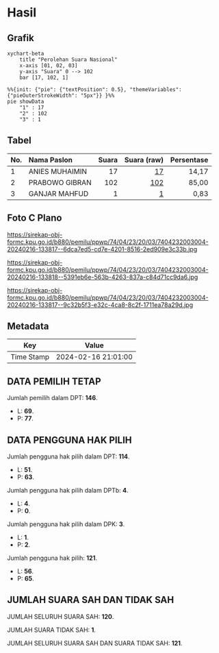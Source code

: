 # Hasil

## Grafik

```mermaid
xychart-beta
    title "Perolehan Suara Nasional"
    x-axis [01, 02, 03]
    y-axis "Suara" 0 --> 102
    bar [17, 102, 1]
```

```mermaid
%%{init: {"pie": {"textPosition": 0.5}, "themeVariables": {"pieOuterStrokeWidth": "5px"}} }%%
pie showData
    "1" : 17
    "2" : 102
    "3" : 1
```

## Tabel

| No. | Nama Paslon    | Suara | Suara (raw) | Persentase |
|:--- |:-------------- | -----:| -----------:| ----------:|
| 1   | ANIES MUHAIMIN | 17    | [17][p-1]   | 14,17      |
| 2   | PRABOWO GIBRAN | 102   | [102][p-2]  | 85,00      |
| 3   | GANJAR MAHFUD  | 1     | [1][p-3]    | 0,83       |


[p-1]: https://github.com/gigit-pemilu/pemilu-2024/blob/main/pilpres/hitung-suara/sub/74-sulawesi-tenggara/sub/04-buton/sub/23-lasalimu/sub/2003-lawele/sub/004-tps/sub/paslon-1.txt
[p-2]: https://github.com/gigit-pemilu/pemilu-2024/blob/main/pilpres/hitung-suara/sub/74-sulawesi-tenggara/sub/04-buton/sub/23-lasalimu/sub/2003-lawele/sub/004-tps/sub/paslon-2.txt
[p-3]: https://github.com/gigit-pemilu/pemilu-2024/blob/main/pilpres/hitung-suara/sub/74-sulawesi-tenggara/sub/04-buton/sub/23-lasalimu/sub/2003-lawele/sub/004-tps/sub/paslon-3.txt

## Foto C Plano

https://sirekap-obj-formc.kpu.go.id/b880/pemilu/ppwp/74/04/23/20/03/7404232003004-20240216-133817--6dca7ed5-cd7e-4201-8516-2ed909e3c33b.jpg

https://sirekap-obj-formc.kpu.go.id/b880/pemilu/ppwp/74/04/23/20/03/7404232003004-20240216-133818--5391eb6e-563b-4263-837a-c84d71cc9da6.jpg

https://sirekap-obj-formc.kpu.go.id/b880/pemilu/ppwp/74/04/23/20/03/7404232003004-20240216-133817--9c32b5f3-e32c-4ca8-8c2f-1711ea78a29d.jpg


## Metadata

| Key        | Value               |
| ---------- | ------------------- |
| Time Stamp | 2024-02-16 21:01:00 |


## DATA PEMILIH TETAP

Jumlah pemilih dalam DPT: **146**.
 * L: **69**.
 * P: **77**.

## DATA PENGGUNA HAK PILIH

Jumlah pengguna hak pilih dalam DPT: **114**.
 * L: **51**.
 * P: **63**.

Jumlah pengguna hak pilih dalam DPTb: **4**.
 * L: **4**.
 * P: **0**.

Jumlah pengguna hak pilih dalam DPK: **3**.
 * L: **1**.
 * P: **2**.

Jumlah pengguna hak pilih: **121**.
 * L: **56**.
 * P: **65**.

## JUMLAH SUARA SAH DAN TIDAK SAH

JUMLAH SELURUH SUARA SAH: **120**.

JUMLAH SUARA TIDAK SAH: **1**.

JUMLAH SELURUH SUARA SAH DAN SUARA TIDAK SAH: **121**.


